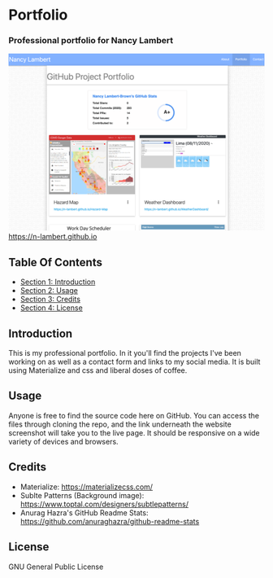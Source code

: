 # Portfolio #

### Professional portfolio for Nancy Lambert ###

![Screenshot of index.html](./assets/images/portfolioIndexPage.png)
https://n-lambert.github.io

## Table Of Contents ##

- [Section 1: Introduction](#introduction)
- [Section 2: Usage](#usage)
- [Section 3: Credits](#credits)
- [Section 4: License](#license)

## Introduction ##

This is my professional portfolio. In it you'll find the projects I've been working on as well as a contact form and links to my social media. It is built using Materialize and css and liberal doses of coffee.

## Usage ##

Anyone is free to find the source code here on GitHub. You can access the files through cloning the repo, and the link underneath the website screenshot will take you to the live page. It should be responsive on a wide variety of devices and browsers.

## Credits ##

- Materialize: https://materializecss.com/
- Sublte Patterns (Background image): https://www.toptal.com/designers/subtlepatterns/
- Anurag Hazra's GitHub Readme Stats: https://github.com/anuraghazra/github-readme-stats

## License ##

GNU General Public License